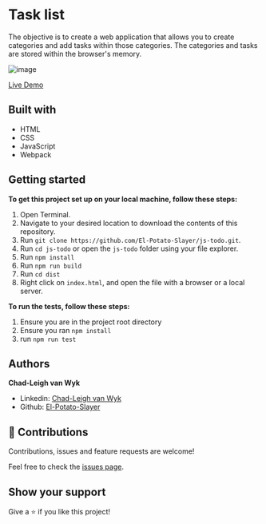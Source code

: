 # Task list
The objective is to create a web application that allows you to create categories and add tasks within those categories. The categories and tasks are stored within the browser's memory.

![image](https://user-images.githubusercontent.com/43865875/112733872-1a360880-8f4b-11eb-92ae-4ded38805f95.png)

[Live Demo](https://raw.githack.com/El-Potato-Slayer/js-todo/todo-creation/dist/index.html)

## Built with
- HTML
- CSS
- JavaScript
- Webpack

## Getting started

**To get this project set up on your local machine, follow these steps:**

1. Open Terminal.
2. Navigate to your desired location to download the contents of this repository.
3. Run `git clone https://github.com/El-Potato-Slayer/js-todo.git`.
4. Run `cd js-todo` or open the `js-todo` folder using your file explorer.
5. Run `npm install`
6. Run `npm run build`
7. Run `cd dist`
8. Right click on `index.html`, and open the file with a browser or a local server.

**To run the tests, follow these steps:**
1. Ensure you are in the project root directory
2. Ensure you ran `npm install`
3. run `npm run test`

## Authors

**Chad-Leigh van Wyk**
- Linkedin: [Chad-Leigh van Wyk](https://www.linkedin.com/in/chad-leigh-van-wyk/ )
- Github: [El-Potato-Slayer](https://github.com/El-Potato-Slayer)


## 🤝 Contributions

Contributions, issues and feature requests are welcome!

Feel free to check the [issues page](issues/).


## Show your support

Give a ⭐️ if you like this project!
